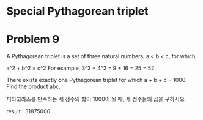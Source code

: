 # Special Pythagorean triplet
   
# Problem 9
A Pythagorean triplet is a set of three natural numbers, a < b < c, for which,

a^2 + b^2 = c^2
For example, 3^2 + 4^2 = 9 + 16 = 25 = 52.

There exists exactly one Pythagorean triplet for which a + b + c = 1000.
Find the product abc.

피타고라스를 만족하는 세 정수의 합이 1000이 될 때, 세 정수들의 곱을 구하시오

result : 31875000
